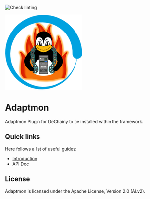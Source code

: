 ![Check linting](https://github.com/dechainers/adaptmon/workflows/Check%20linting/badge.svg)

![DeChainyPluginAdaptmon Logo](docs/logo.png)

# Adaptmon

Adaptmon Plugin for DeChainy to be installed within the framework.

## Quick links

Here follows a list of useful guides:

* [Introduction](docs/README.md)
* [API Doc](docs/api)

## License

Adaptmon is licensed under the Apache License, Version 2.0 (ALv2).
